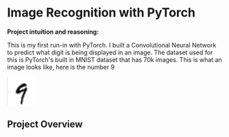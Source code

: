 # Image Recognition with PyTorch




**Project intuition and reasoning:**

This is my first run-in with PyTorch. I built a Convolutional Neural Network to predict what digit is being displayed in an image. The dataset used for this is PyTorch's built in MNIST dataset that has 70k images. This is what an image looks like, here is the number 9

![alt text](https://github.com/georgybusov/Image-Recognition-with-PyTorch/blob/main/nine.jpg?raw=true)

**Project Overview**
- 
